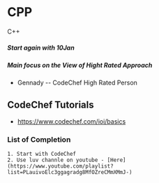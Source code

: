 # CPP
C++
##### Start again with 10Jan 
##### Main focus on the View of Hight Rated Approach
- Gennady -- CodeChef High Rated Person 

## CodeChef Tutorials
- https://www.codechef.com/ioi/basics


### List of Completion  
```
1. Start with CodeChef 
2. Use luv channle on youtube - [Here](https://www.youtube.com/playlist?list=PLauivoElc3ggagradg8MfOZreCMmXMmJ-)
```
